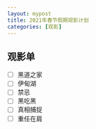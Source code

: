 ```yaml
---
layout: mypost
title: 2021年春节假期观影计划
categories: [观影]
---
```


## 观影单

- [ ] 黑道之家
- [ ] 伊甸湖
- [ ] 禁忌
- [ ] 黑吃黑
- [ ] 真相捕捉
- [ ] 重任在肩
